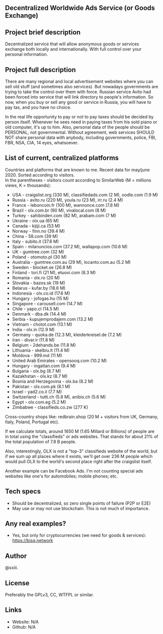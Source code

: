 ## Decentralized Worldwide Ads Service (or Goods Exchange)

## Project brief description
Decentralized service that will allow anonymous goods or services exchange both locally and internationally.
With full control over your personal information.

## Project full description
There are many regional and local advertisement websites where you can sell old stuff (and sometimes also services).
But nowadays governments are trying to take the control over them with force.
Russian service Avito had been forced into service that will link directory to people's information.
So now, when you buy or sell any good or service in Russia, you will have to pay tax, and you have no choice.

In the real life opportunity to pay or not to pay taxes should be decided by person itself.
Whenever he sees need in paying taxes from his sold piano or old computer, it's up to him.
Also, personal data of the people should be PERSONAL, not governmental. Without agreement, web services 
SHOULD NOT share personal data with anybody, including governments, police, FBI, FBR, NSA, CIA, 14 eyes, whatsoever.

## List of current, centralized platforms
Countries and platforms that are known to me. Recent data for may/june 2020. Sorted according to visitors.<BR>
In the parentheses - visitors count according to SimilarWeb (M = millions views, K = thousands):
* USA - craigslist.org (330 M), classifiedads.com (2 M), oodle.com (1.9 M)
* Russia - avito.ru (220 M), youla.ru (23 M), irr.ru (2.4 M)
* France - leboncoin.fr (100 M), wannonce.com (7.8 M)
* Brazil - olx.com.br (90 M), vivalocal.com (8 M)
* Turkey - sahibinden.com (82 M), arabam.com (7 M)
* Ukraine - olx.ua (65 M)
* Canada - kijiji.ca (53 M)
* Norway - finn.no (39.4 M)
* China - 58.com (39 M)
* Italy - subito.it (37.6 M)
* Spain - milanuncios.com (37.2 M), wallapop.com (10.6 M)
* UK - gumtree.com (32 M)
* Poland - otomoto.pl (30 M)
* Australia - gumtree.com.au (29 M), locanto.com.au (5.2 M)
* Sweden - blocket.se (26.8 M)
* Finland - tori.fi (21 M), etuovi.com (8.3 M)
* Romania - olx.ro (20 M)
* Slovakia - bazos.sk (19 M)
* Belarus - kufar.by (18.6 M)
* Indonesia - olx.co.id (17.6 M)
* Hungary - jofogas.hu (15 M)
* Singapore - carousell.com (14.7 M)
* Chile - yapo.cl (14.5 M)
* Denmark - dba.dk (14.4 M)
* Serbia - kupujemprodajem.com (13.2 M)
* Vietnam - chotot.com (13.1 M)
* India - olx.in (12.9 M)
* Germany - quoka.de (12.3 M), kleiderkreisel.de (7.2 M)
* Iran - divar.ir (11.8 M)
* Belgium - 2dehands.be (11.8 M)
* Lithuania - skelbiu.lt (11.4 M)
* Moldova - 999.md (11 M)
* United Arab Emirates - opensooq.com (10.2 M)
* Hungary - ingatlan.com (9.4 M)
* Bulgaria - olx.bg (8.7 M)
* Kazakhstan - olx.kz (8.7 M)
* Bosnia and Herzegovina - olx.ba (8.2 M)
* Pakistan - olx.com.pk (8.1 M)
* Israel - yad2.co.il (7.7 M)
* Switzerland - tutti.ch (5.8 M), anibis.ch (5.6 M)
* Egypt - olx.com.eg (5.2 M)
* Zimbabwe - classifieds.co.zw (277 K)

Cross-country shops like: redbrain.shop (20 M + visitors from UK, Germany, Italy, Poland, Portugal etc).

If we calculate totals, around 1650 M (1.65 Millard or Billions) of people are in total using the "classifieds" or ads websites. That stands for about 21% of the total population of 7.8 B people.

Also, interestingly, OLX is not a "top-3" classifieds website of the world, but if we sum up all places where it exists, 
we'll get over 236 M people which would pull OLX to the world's second place right after the craigslist itself.

Another example can be Facebook Ads. I'm not counting special ads websites like one's for automobiles; mobile phones; etc. 

## Tech specs
* Should be decentralized, so zero single points of failure (P2P or E2E)
* May use or may not use blockchain. This is not much of importance.

## Any real examples?
* Yes, but only for cryptocurrencies (we need for goods & services): https://bisq.network

## Author
@sxiii. 

## License
Preferably the GPLv3, CC, WTFPL or similar.

## Links
* Website: N/A
* Github: N/A

